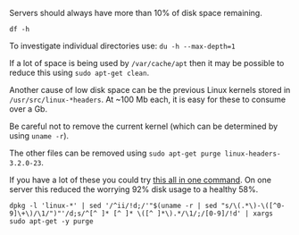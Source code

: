 Servers should always have more than 10% of disk space remaining.

`df -h`

To investigate individual directories use: `du -h --max-depth=1`

If a lot of space is being used by `/var/cache/apt` then it may be possible to reduce this using `sudo apt-get clean`.

Another cause of low disk space can be the previous Linux kernels stored in `/usr/src/linux-*headers`.
At ~100 Mb each, it is easy for these to consume over a Gb.

Be careful not to remove the current kernel (which can be determined by using `uname -r`).

The other files can be removed using `sudo apt-get purge linux-headers-3.2.0-23`.

If you have a lot of these you could try [this all in one command](https://ubuntugenius.wordpress.com/2011/01/08/ubuntu-cleanup-how-to-remove-all-unused-linux-kernel-headers-images-and-modules/). On one server this reduced the worrying 92% disk usage to a healthy 58%.

```
dpkg -l 'linux-*' | sed '/^ii/!d;/'"$(uname -r | sed "s/\(.*\)-\([^0-9]\+\)/\1/")"'/d;s/^[^ ]* [^ ]* \([^ ]*\).*/\1/;/[0-9]/!d' | xargs sudo apt-get -y purge

```
